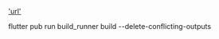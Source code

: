 ['url'](https://api.empeli.com/Store/swagger/index.html)

flutter pub run build_runner build --delete-conflicting-outputs
